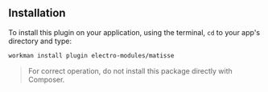 ## Installation

To install this plugin on your application, using the terminal, `cd` to your app's directory and type:

```bash
workman install plugin electro-modules/matisse
```

> For correct operation, do not install this package directly with Composer.

